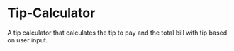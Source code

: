 # Tip-Calculator
A tip calculator that calculates the tip to pay and the total bill with tip based on user input.
